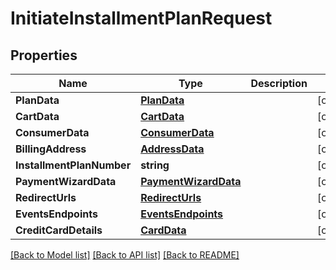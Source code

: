 # InitiateInstallmentPlanRequest

## Properties

Name | Type | Description | Notes
------------ | ------------- | ------------- | -------------
**PlanData** | [**PlanData**](PlanData.md) |  | [optional] 
**CartData** | [**CartData**](CartData.md) |  | [optional] 
**ConsumerData** | [**ConsumerData**](ConsumerData.md) |  | [optional] 
**BillingAddress** | [**AddressData**](AddressData.md) |  | [optional] 
**InstallmentPlanNumber** | **string** |  | [optional] 
**PaymentWizardData** | [**PaymentWizardData**](PaymentWizardData.md) |  | [optional] 
**RedirectUrls** | [**RedirectUrls**](RedirectUrls.md) |  | [optional] 
**EventsEndpoints** | [**EventsEndpoints**](EventsEndpoints.md) |  | [optional] 
**CreditCardDetails** | [**CardData**](CardData.md) |  | [optional] 

[[Back to Model list]](../README.md#documentation-for-models) [[Back to API list]](../README.md#documentation-for-api-endpoints) [[Back to README]](../README.md)


